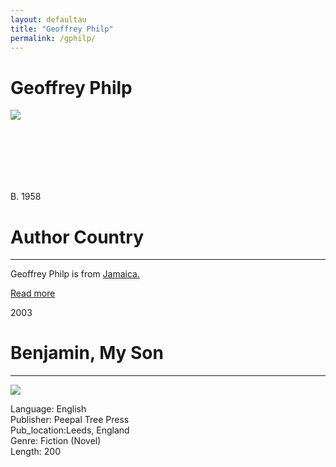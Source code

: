 ```yaml
---
layout: defaultau
title: "Geoffrey Philp"
permalink: /gphilp/
---
```

<!-- partial:index.partial.html -->
<div class="content">
    <h1>Geoffrey Philp</h1>
    <div class="quote">
        <div><img src="https://upload.wikimedia.org/wikipedia/commons/thumb/3/33/Geoffrey_Philp.jpg/330px-Geoffrey_Philp.jpg" class="logo"></div>
    </div>
    <div class="timeline">
        <div style="padding-bottom:100px;"></div>
        <div class="block">
            <div class="date right"><p class="right">B. 1958</p></div>
            <div class="dot"></div>
            <div class="left first">
            <div class="author_country">
                <h1>Author Country</h1><hr>
            <div class="aclocation"><p>Geoffrey Philp is from <a href="http://localhost:4000/4">Jamaica.</a></p></div>
                <div class="acreadmore"><a href="https://en.wikipedia.org/wiki/Geoffrey_Philp">Read more</a> </div>
            </div>
            </div>
        </div>
        <div class="block">
            <div class="date left"><p class="left">2003</p></div>
            <div class="dot"></div>
            <div class="right">
                <h1>Benjamin, My Son</h1><hr>
                <p><img src="https://m.media-amazon.com/images/I/51ZT7AS8E4L._SY291_BO1,204,203,200_QL40_FMwebp_.jpg"></p>
                <p>
                Language: English<br/>
                Publisher: Peepal Tree Press<br/>
                Pub_location:Leeds, England<br/>
                Genre: Fiction (Novel)<br/>
                Length: 200<br/>                   </p>
            </div>
        </div>
